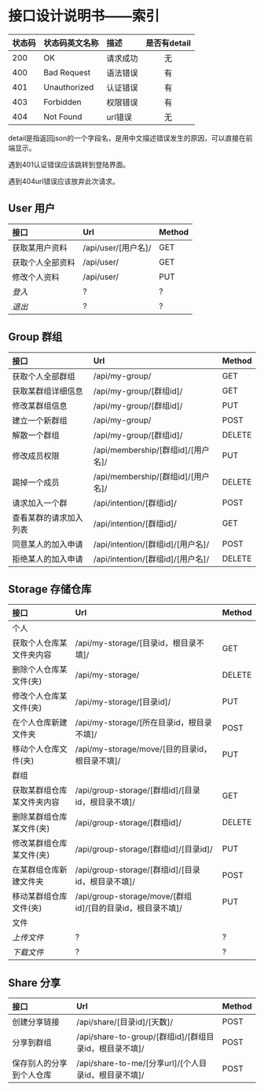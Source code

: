 # 接口设计说明书——索引

|状态码|状态码英文名称|描述|是否有detail|
|:-|:-|:-|:-:|
|200|OK|请求成功|无|
|400|Bad Request|语法错误|有|
|401|Unauthorized|认证错误|有|
|403|Forbidden|权限错误|有|
|404|Not Found|url错误|无|

detail是指返回json的一个字段名，是用中文描述错误发生的原因，可以直接在前端显示。

遇到401认证错误应该跳转到登陆界面。

遇到404url错误应该放弃此次请求。

## User 用户

|接口|Url|Method|
|:-|:-|:-|
|获取某用户资料|/api/user/[用户名]/|GET|
|获取个人全部资料|/api/user/|GET|
|修改个人资料|/api/user/|PUT|
|*登入*|?|?|
|*退出*|?|?|

## Group 群组

|接口|Url|Method|
|:-|:-|:-|
|获取个人全部群组|/api/my-group/|GET|
|获取某群组详细信息|/api/my-group/[群组id]/|GET|
|修改某群组信息|/api/my-group/[群组id]/|PUT|
|建立一个新群组|/api/my-group/|POST|
|解散一个群组|/api/my-group/[群组id]/|DELETE|
|修改成员权限|/api/membership/[群组id]/[用户名]/|PUT|
|踢掉一个成员|/api/membership/[群组id]/[用户名]/|DELETE|
|请求加入一个群|/api/intention/[群组id]/|POST|
|查看某群的请求加入列表|/api/intention/[群组id]/|GET|
|同意某人的加入申请|/api/intention/[群组id]/[用户名]/|POST|
|拒绝某人的加入申请|/api/intention/[群组id]/[用户名]/|DELETE|

## Storage 存储仓库

|接口|Url|Method|
|:-|:-|:-|
|个人|||
|获取个人仓库某文件夹内容|/api/my-storage/[目录id，根目录不填]/|GET|
|删除个人仓库某文件(夹)|/api/my-storage/|DELETE|
|修改个人仓库某文件(夹)|/api/my-storage/[目录id]/|PUT|
|在个人仓库新建文件夹|/api/my-storage/[所在目录id，根目录不填]/|POST|
|移动个人仓库文件(夹)|/api/my-storage/move/[目的目录id，根目录不填]/|PUT|
|群组|||
|获取某群组仓库某文件夹内容|/api/group-storage/[群组id]/[目录id，根目录不填]/|GET|
|删除某群组仓库某文件(夹)|/api/group-storage/[群组id]/|DELETE|
|修改某群组仓库某文件(夹)|/api/group-storage/[群组id]/[目录id]/|PUT|
|在某群组仓库新建文件夹|/api/group-storage/[群组id]/[目录id，根目录不填]/|POST|
|移动某群组仓库文件(夹)|/api/group-storage/move/[群组id]/[目的目录id，根目录不填]/|PUT|
|文件|||
|*上传文件*|?|?|
|*下载文件*|?|?|

## Share 分享

|接口|Url|Method|
|:-|:-|:-|
|创建分享链接|/api/share/[目录id]/[天数]/|POST|
|分享到群组|/api/share-to-group/[群组id]/[群组目录id，根目录不填]/|POST|
|保存别人的分享到个人仓库|/api/share-to-me/[分享url]/[个人目录id，根目录不填]/|POST|
